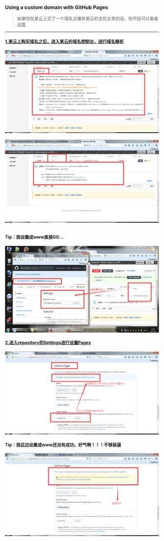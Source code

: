 ### Using a custom domain with GitHub Pages

> 如果你在某云上买了一个域名又嫌弃某云的主机太贵的话，你不妨可以看看这篇

---

#### [1.某云上购买域名之后，进入某云的域名控制台，进行域名解析](/ )

![](/assets/Pages_01.png)

###### ![](/assets/Pages_02.png)

#### **Tip：我设置成www直接GG...**

#### ![](/assets/Pages_03.png)

#### [2.进入repository的Settings进行设置Pages](/ )

#### ![](/assets/Pages_04.png)

#### Tip：我这边设置成www还没有成功，好气啊！！！不够装逼

![](/assets/Pages_06.png)


